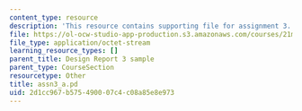 ```yaml
---
content_type: resource
description: 'This resource contains supporting file for assignment 3. '
file: https://ol-ocw-studio-app-production.s3.amazonaws.com/courses/21m-380-music-and-technology-algorithmic-and-generative-music-spring-2010/2d1cc967b575490007c4c08a85e8e973_assn3_a.pd
file_type: application/octet-stream
learning_resource_types: []
parent_title: Design Report 3 sample
parent_type: CourseSection
resourcetype: Other
title: assn3_a.pd
uid: 2d1cc967-b575-4900-07c4-c08a85e8e973
---
```

